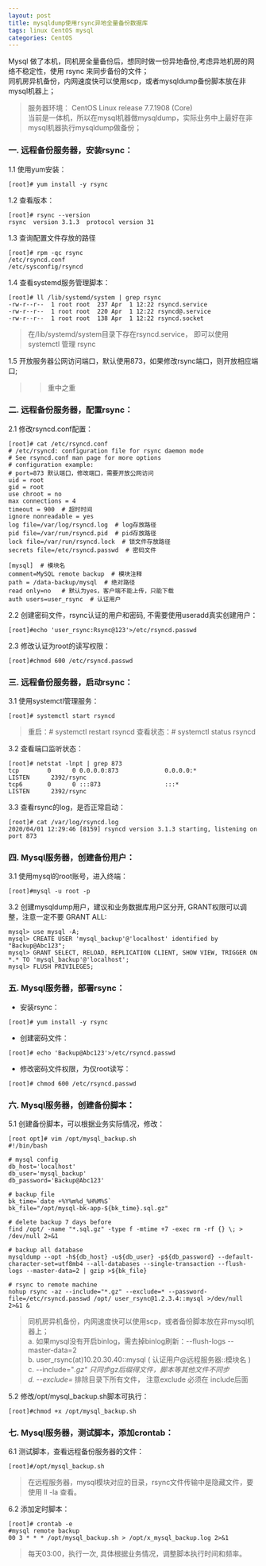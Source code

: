```yaml
---
layout: post
title: mysqldump使用rsync异地全量备份数据库
tags: linux CentOS mysql
categories: CentOS
---
```

Mysql 做了本机，同机房全量备份后，想同时做一份异地备份,考虑异地机房的网络不稳定性，使用 rsync 来同步备份的文件；  
同机房异机备份，内网速度快可以使用scp，或者mysqldump备份脚本放在非mysql机器上；

> 服务器环境： CentOS Linux release 7.7.1908 (Core)  
> 当前是一体机，所以在mysql机器做mysqldump，实际业务中上最好在非mysql机器执行mysqldump做备份；

### 一. 远程备份服务器，安装rsync：

1.1 使用yum安装：
```shell
[root]# yum install -y rsync
```
1.2 查看版本：
```shell
[root]# rsync --version
rsync  version 3.1.3  protocol version 31
```
1.3 查询配置文件存放的路径
```shell
[root]# rpm -qc rsync
/etc/rsyncd.conf
/etc/sysconfig/rsyncd
```
1.4 查看systemd服务管理脚本：
```shell
[root]# ll /lib/systemd/system | grep rsync
-rw-r--r--  1 root root  237 Apr  1 12:22 rsyncd.service
-rw-r--r--  1 root root  220 Apr  1 12:22 rsyncd@.service
-rw-r--r--  1 root root  138 Apr  1 12:22 rsyncd.socket
```
> 在/lib/systemd/system目录下存在rsyncd.service， 即可以使用systemctl 管理 rsync

1.5 开放服务器公网访问端口，默认使用873，如果修改rsync端口，则开放相应端口;
> >重中之重

### 二. 远程备份服务器，配置rsync：
2.1 修改rsyncd.conf配置：
```shell
[root]# cat /etc/rsyncd.conf
# /etc/rsyncd: configuration file for rsync daemon mode
# See rsyncd.conf man page for more options
# configuration example:
# port=873 默认端口，修改端口，需要开放公网访问
uid = root
gid = root
use chroot = no
max connections = 4  
timeout = 900  # 超时时间
ignore nonreadable = yes
log file=/var/log/rsyncd.log  # log存放路径
pid file=/var/run/rsyncd.pid  # pid存放路径
lock file=/var/run/rsyncd.lock  # 锁文件存放路径
secrets file=/etc/rsyncd.passwd  # 密码文件

[mysql]  # 模块名
comment=MySQL remote backup  # 模块注释
path = /data-backup/mysql  # 绝对路径
read only=no   # 默认为yes，客户端不能上传，只能下载
auth users=user_rsync  # 认证用户

```
2.2 创建密码文件，rsync认证的用户和密码, 不需要使用useradd真实创建用户：
```shell
[root]#echo 'user_rsync:Rsync@123'>/etc/rsyncd.passwd
```
2.3 修改认证为root的读写权限：
```shell
[root]#chmod 600 /etc/rsyncd.passwd
```

### 三. 远程备份服务器，启动rsync：
3.1 使用systemctl管理服务：
```shell
[root]# systemctl start rsyncd
```
> 重启：# systemctl restart rsyncd
> 查看状态：# systemctl status rsyncd

3.2 查看端口监听状态：
```shell
[root]# netstat -lnpt | grep 873
tcp        0      0 0.0.0.0:873             0.0.0.0:*               LISTEN      2392/rsync          
tcp6       0      0 :::873                  :::*                    LISTEN      2392/rsync 
```
3.3 查看rsync的log，是否正常启动：
```shell
[root]# cat /var/log/rsyncd.log 
2020/04/01 12:29:46 [8159] rsyncd version 3.1.3 starting, listening on port 873
```
### 四. Mysql服务器，创建备份用户：

3.1 使用mysql的root账号，进入终端：
```shell
[root]#mysql -u root -p
```
3.2 创建mysqldump用户，建议和业务数据库用户区分开, GRANT权限可以调整，注意一定不要 GRANT ALL:
```mysql
mysql> use mysql -A;
mysql> CREATE USER 'mysql_backup'@'localhost' identified by "Backup@Abc123";
mysql> GRANT SELECT, RELOAD, REPLICATION CLIENT, SHOW VIEW, TRIGGER ON *.* TO 'mysql_backup'@'localhost';
mysql> FLUSH PRIVILEGES;
```

### 五. Mysql服务器，部署rsync：
 - 安装rsync：
```shell
[root]# yum install -y rsync
```
 - 创建密码文件：
```shell
[root]# echo 'Backup@Abc123'>/etc/rsyncd.passwd
```
 - 修改密码文件权限，为仅root读写：
```shell
[root]# chmod 600 /etc/rsyncd.passwd
```

### 六. Mysql服务器，创建备份脚本：
5.1 创建备份脚本，可以根据业务实际情况，修改：

``` shell
[root opt]# vim /opt/mysql_backup.sh
#!/bin/bash

# mysql config
db_host='localhost'
db_user='mysql_backup'
db_password='Backup@Abc123'

# backup file
bk_time=`date +%Y%m%d_%H%M%S`
bk_file="/opt/mysql-bk-app-${bk_time}.sql.gz"

# delete backup 7 days before
find /opt/ -name "*.sql.gz" -type f -mtime +7 -exec rm -rf {} \; > /dev/null 2>&1

# backup all database
mysqldump --opt -h${db_host} -u${db_user} -p${db_password} --default-character-set=utf8mb4 --all-databases --single-transaction --flush-logs --master-data=2 | gzip >${bk_file}

# rsync to remote machine
nohup rsync -az --include="*.gz" --exclude=* --password-file=/etc/rsyncd.passwd /opt/ user_rsync@1.2.3.4::mysql >/dev/null 2>&1 &
```
> 同机房异机备份，内网速度快可以使用scp，或者备份脚本放在非mysql机器上；  
> a. 如果mysql没有开启binlog，需去掉binlog刷新：--flush-logs --master-data=2  
> b. user_rsync(at)10.20.30.40::mysql ( 认证用户@远程服务器::模块名 )  
> c. --include="*.gz" 只同步gz后缀得文件，脚本等其他文件不同步  
> d. --exclude=* 排除目录下所有文件， 注意exclude 必须在 include后面

5.2 修改/opt/mysql_backup.sh脚本可执行：
```shell
[root]#chmod +x /opt/mysql_backup.sh
```

### 七. Mysql服务器，测试脚本，添加crontab：

6.1 测试脚本，查看远程备份服务器的文件：
```shell
[root]#/opt/mysql_backup.sh
```
> 在远程服务器，mysql模块对应的目录，rsync文件传输中是隐藏文件，要使用 ll -la 查看。

6.2 添加定时脚本：
```shell
[root]# crontab -e
#mysql remote backup
00 3 * * * /opt/mysql_backup.sh > /opt/x_mysql_backup.log 2>&1
```
> 每天03:00，执行一次, 具体根据业务情况，调整脚本执行时间和频率。
